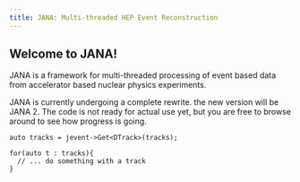 ```yaml
---
title: JANA: Multi-threaded HEP Event Reconstruction
---
```


## Welcome to JANA!

JANA is a framework for multi-threaded processing of event based data from accelerator based nuclear physics experiments.

JANA is currently undergoing a complete rewrite. the new version will be JANA 2. The code is not ready for actual use yet, but you are free to browse around to see how progress is going. 

```
auto tracks = jevent->Get<DTrack>(tracks);

for(auto t : tracks){
  // ... do something with a track
}
```
